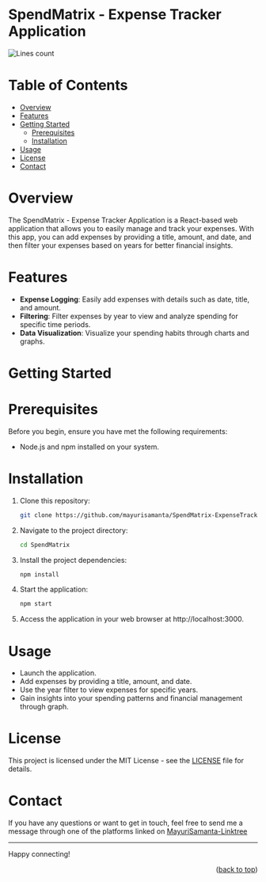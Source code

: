 <a name="readme-top"></a>

# SpendMatrix - Expense Tracker Application

![Lines count](https://img.shields.io/endpoint?url=https%3A%2F%2Fghloc.vercel.app%2Fapi%2Fmayurisamanta%2FSpendMatrix-ExpenseTrackerApplication%2Fbadge&color=hex)

# Table of Contents

- [Overview](#overview)
- [Features](#features)
- [Getting Started](#getting-started)
  - [Prerequisites](#prerequisites)
  - [Installation](#installation)
- [Usage](#usage)
- [License](#license)
- [Contact](#contact)

# Overview

The SpendMatrix - Expense Tracker Application is a React-based web application that allows you to easily manage and track your expenses. With this app, you can add expenses by providing a title, amount, and date, and then filter your expenses based on years for better financial insights.

# Features

- **Expense Logging**: Easily add expenses with details such as date, title, and amount.
- **Filtering**: Filter expenses by year to view and analyze spending for specific time periods.
- **Data Visualization**: Visualize your spending habits through charts and graphs.

# Getting Started

# Prerequisites

Before you begin, ensure you have met the following requirements:

- Node.js and npm installed on your system.

# Installation

1. Clone this repository:

   ```bash
   git clone https://github.com/mayurisamanta/SpendMatrix-ExpenseTrackerApplication.git

2. Navigate to the project directory:

   ```bash
   cd SpendMatrix

3. Install the project dependencies:

   ```bash
   npm install

4. Start the application:

   ```bash
   npm start

5. Access the application in your web browser at http://localhost:3000.

# Usage

- Launch the application.
- Add expenses by providing a title, amount, and date.
- Use the year filter to view expenses for specific years.
- Gain insights into your spending patterns and financial management through graph.

# License

This project is licensed under the MIT License - see the [LICENSE](https://github.com/mayurisamanta/SpendMatrix-ExpenseTrackerApplication/blob/master/LICENSE) file for details.

# Contact

If you have any questions or want to get in touch, feel free to send me a message through one of the platforms linked on [MayuriSamanta-Linktree](https://mayurisamanta.github.io/linktree/)

---

Happy connecting!

<p align="right">(<a href="#readme-top">back to top</a>)</p>
